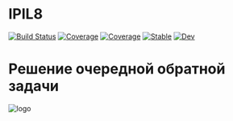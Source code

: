 # IPIL8

[![Build Status](https://github.com/aborzunov/IPIL8.jl/workflows/CI/badge.svg)](https://github.com/aborzunov/IPIL8.jl/actions) [![Coverage](https://codecov.io/gh/aborzunov/IPIL8.jl/branch/master/graph/badge.svg)](https://codecov.io/gh/aborzunov/IPIL8.jl) [![Coverage](https://coveralls.io/repos/github/aborzunov/IPIL8.jl/badge.svg?branch=master)](https://coveralls.io/github/aborzunov/IPIL8.jl?branch=master) [![Stable](https://img.shields.io/badge/docs-stable-blue.svg)](https://aborzunov.github.io/IPIL8.jl/stable) [![Dev](https://img.shields.io/badge/docs-dev-blue.svg)](https://aborzunov.github.io/IPIL8.jl/dev)

# Решение очередной обратной задачи

![logo](assets/logo_msu_physics.jpg)
